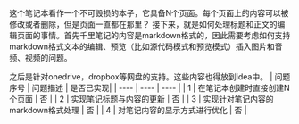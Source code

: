 这个笔记本看作一个不可毁损的本子，它具备N个页面。每个页面上的内容可以被修改或者删除，但是页面一直都在那里？
接下来，就是如何处理标题和正文的编辑页面的事情。首先千里笔记的内容是markdown格式的，因此需要考虑如何支持markdown格式文本的编辑、预览（比如源代码模式和预览模式）插入图片和音频、视频的问题。

之后是针对onedrive，dropbox等网盘的支持。这些内容也得放到idea中。
| 问题序号 | 问题描述 | 是否已实现|
| ---- | ---- | ---- |
| 1 | 在笔记本创建时直接创建N个页面 | 否 |
| 2 | 实现笔记标题与内容的更新 | 否 |
| 3 | 实现针对笔记内容的markdown格式处理 | 否 |
| 4 | 对笔记内容的显示方式进行优化 | 否 |

